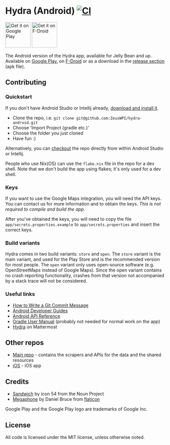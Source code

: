 # Hydra (Android) [![CI](https://github.com/ZeusWPI/hydra-android/actions/workflows/ci.yml/badge.svg)](https://github.com/ZeusWPI/hydra-android/actions/workflows/ci.yml)

<a href='https://play.google.com/store/apps/details?id=be.ugent.zeus.hydra'><img alt='Get it on Google Play' src='https://play.google.com/intl/en_us/badges/images/generic/en_badge_web_generic.png' height="80px"/></a>
<a href='https://f-droid.org/packages/be.ugent.zeus.hydra.open/'><img alt='Get it on F-Droid' src='https://fdroid.gitlab.io/artwork/badge/get-it-on.png' height="80px"/></a>

The Android version of the Hydra app, available for Jelly Bean and up. Available on [Google Play](https://play.google.com/store/apps/details?id=be.ugent.zeus.hydra), on [F-Droid](https://f-droid.org/packages/be.ugent.zeus.hydra.open/) or as a download in the [release section](https://github.com/ZeusWPI/hydra-android/releases) (apk file).

## Contributing

### Quickstart
If you don't have Android Studio or Intellij already, [download and install it](https://developer.android.com/studio/index.html).

* Clone the repo, i.e. `git clone git@github.com:ZeusWPI/hydra-android.git`
* Choose 'Import Project (gradle etc.)'
* Choose the folder you just cloned
* Have fun :)

Alternatively, you can [checkout](https://www.jetbrains.com/help/idea/set-up-a-git-repository.html#clone-repo) the repo directly from within Android Studio or Intellij.

People who use Nix(OS) can use the `flake.nix` file in the repo for a dev shell.
Note that we don't build the app using flakes; it's only used for a dev shell.

### Keys
If you want to use the Google Maps integration, you will need the API keys. You can contact us for more information and to obtain the keys. _This is not required to compile and build the app._

After you've obtained the keys, you will need to copy the file `app/secrets.properties.example` to `app/secrets.properties` and insert the correct keys.

### Build variants

Hydra comes in two build variants: `store` and `open`.
The `store` variant is the main variant, and used for the Play Store and is the recommended version for most people. The `open` variant only uses open-source software (e.g. OpenStreetMaps instead of Google Maps). Since the open variant contains no crash reporting functionality, crashes from that version not accompanied by a stack trace will not be considered.

### Useful links
- [How to Write a Git Commit Message](https://chris.beams.io/posts/git-commit/)
- [Android Developer Guides](https://developer.android.com/guide/)
- [Android API Reference](https://developer.android.com/reference/)
- [Gradle User Manual](https://docs.gradle.org/current/userguide/userguide.html) (probably not needed for normal work on the app)
- [Hydra](https://mattermost.zeus.gent/zeus/channels/hydra) on Mattermost

## Other repos

* [Main repo](https://github.com/ZeusWPI/hydra) - contains the scrapers and APIs for the data and the shared resources
* [iOS](https://github.com/ZeusWPI/hydra-iOS) - iOS app

## Credits

 * [Sandwich](https://thenounproject.com/term/sandwich/222438/) by icon 54 from the Noun Project
 * [Megaphone](http://www.flaticon.com/free-icon/megaphone_3911) by Daniel Bruce from [flaticon](http://www.flaticon.com)
 
 Google Play and the Google Play logo are trademarks of Google Inc.


## License

All code is licensed under the MIT license, unless otherwise noted.
